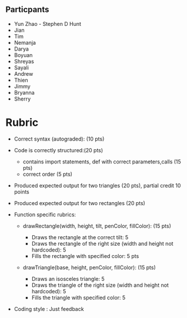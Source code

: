## Particpants

* Yun Zhao - Stephen D Hunt
* Jian
* Tim
* Nemanja
* Darya
* Boyuan
* Shreyas
* Sayali
* Andrew
* Thien
* Jimmy
* Bryanna
* Sherry


# Rubric 

* Correct syntax (autograded): (10 pts)
* Code is correctly structured:(20 pts)                                    
   * contains import statements, def with correct parameters,calls   (15 pts)
   * correct order                                                   (5 pts)
* Produced expected output for two triangles                         (20 pts), partial credit 10 points
* Produced expected output for two rectangles                        (20 pts)
* Function specific rubrics:
	* drawRectangle(width, height, tilt, penColor, fillColor):       (15 pts)
	  * Draws the rectangle at the correct tilt: 5 
	  * Draws the rectangle of the right size (width and height not hardcoded): 5
	  * Fills the rectangle with specified color: 5 pts


	* drawTriangle(base, height, penColor, fillColor):               (15 pts)
	  * Draws an isosceles triangle: 5
	  * Draws the triangle of the right size (width and height not hardcoded): 5
	  * Fills the triangle with specified color: 5

* Coding style : Just feedback                                           
	












